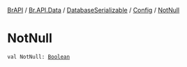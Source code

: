 [BrAPI](../../../index.md) / [Br.API.Data](../../index.md) / [DatabaseSerializable](../index.md) / [Config](index.md) / [NotNull](./-not-null.md)

# NotNull

`val NotNull: `[`Boolean`](https://kotlinlang.org/api/latest/jvm/stdlib/kotlin/-boolean/index.html)